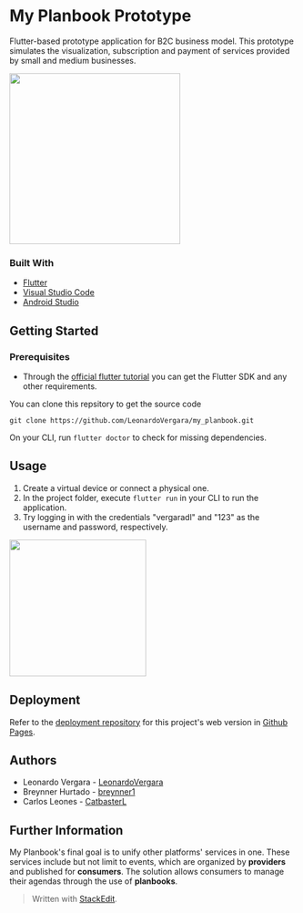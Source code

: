 
# My Planbook Prototype
Flutter-based prototype application for B2C business model. This prototype simulates the visualization, subscription and payment of services provided by small and medium businesses.

<img src="https://raw.githubusercontent.com/LeonardoVergara/my_planbook/main/.github/images/home.png" width="300">

### Built With

 - [Flutter](https://flutter.dev)
 - [Visual Studio Code](https://code.visualstudio.com)
 - [Android Studio](https://developer.android.com/studio)

## Getting Started
### Prerequisites

 - Through the [official flutter tutorial](https://docs.flutter.dev/get-started/install) you can get the Flutter SDK and any other requirements.

You can clone this repsitory to get the source code

    git clone https://github.com/LeonardoVergara/my_planbook.git

On your CLI, run `flutter doctor` to check for missing dependencies.

## Usage

 1. Create a virtual device or connect a physical one.
 2. In the project folder, execute `flutter run` in your CLI to run the application.
 3. Try logging in with the credentials "vergaradl" and "123" as the username and password, respectively.
 <img src="https://raw.githubusercontent.com/LeonardoVergara/my_planbook/main/.github/images/login.png" width="240">

## Deployment
Refer to the [deployment repository](https://github.com/LeonardoVergara/myplanbook.github.io) for this project's web version in [Github Pages](https://pages.github.com).

## Authors

 - Leonardo Vergara - [LeonardoVergara](https://github.com/LeonardoVergara)
 - Breynner Hurtado - [breynner1](https://github.com/breynner1)
 - Carlos Leones - [CatbasterL](https://github.com/CatbasterL)

## Further Information
My Planbook's final goal is to unify other platforms' services in one. These services include but not limit to events, which are organized by **providers** and published for **consumers**. The solution allows consumers to manage their agendas through the use of **planbooks**.

> Written with [StackEdit](https://stackedit.io/).
